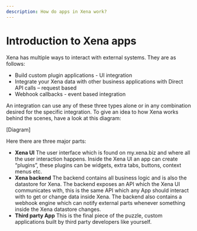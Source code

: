 ```yaml
---
description: How do apps in Xena work?
---
```


# Introduction to Xena apps

Xena has multiple ways to interact with external systems. They are as follows:

* Build custom plugin applications - UI integration
* Integrate your Xena data with other business applications with Direct API calls – request based
* Webhook callbacks - event based integration

An integration can use any of these three types alone or in any combination desired for the specific integration. To give an idea to how Xena works behind the scenes, have a look at this diagram:

\[Diagram\]

Here there are three major parts:

* **Xena UI**  The user interface which is found on my.xena.biz and where all the user interaction happens. Inside the Xena UI an app can create “plugins”, these plugins can be widgets, extra tabs, buttons, context menus etc.
* **Xena backend**    The backend contains all business logic and is also the datastore for Xena. The backend exposes an API which the Xena UI communicates with, this is the same API which any App should interact with to get or change data inside Xena. The backend also contains a webhook engine which can notify external parts whenever something inside the Xena datastore changes.
* **Third party App**    This is the final piece of the puzzle, custom applications built by third party developers like yourself.

